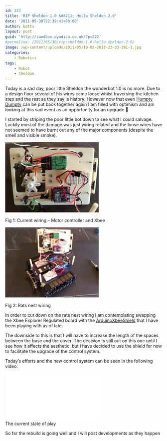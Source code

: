 ```yaml
---
id: 222
title: 'RIP Sheldon 1.0 &#8211; Hello Sheldon 2.0'
date: '2011-05-30T22:39:41+00:00'
author: batts
layout: post
guid: 'http://sandbox.dyadica.co.uk/?p=222'
#permalink: /2011/05/30/rip-sheldon-1-0-hello-sheldon-2-0/
image: /wp-content/uploads/2011/05/19-08-2013-23-33-281-1.jpg
categories:
    - Robotics
tags:
    - Robot
    - Sheldon
---
```


Today is a sad day, poor little Sheldon the wonderbot 1.0 is no more. Due to a design floor several of his wires came loose whilst traversing the kitchen step and the rest as they say is history. However now that even [Humpty Dumpty](http://www.dailymail.co.uk/news/article-1221355/BBC-takes-big-fall-changes-words-Humpty-Dumpty-rhyme.html "Humpty Dumpty PC") can be put back together again I am filled with optimism and am looking at this sad event as an opportunity for an upgrade 🙂

I started by striping the poor little bot down to see what I could salvage. Luckily most of the damage was just wiring related and the loose wires have not seemed to have burnt out any of the major components (despite the smell and visible smoke).

[![](/wp-content/uploads/2011/05/WP_000610-300x225.jpg "Xbee and Motor Controller")](/wp-content/uploads/2011/05/WP_000610.jpg)

<span class="caption">Fig 1: Current wiring – Motor controller and Xbee</span>

[![](/wp-content/uploads/2011/05/WP_000607-300x225.jpg "The Rats Nest Reveled")](/wp-content/uploads/2011/05/WP_000607.jpg)

<span class="caption">Fig 2: Rats nest wiring</span>

In order to cut down on the rats nest wiring I am contemplating swapping the Xbee Explorer Regulated board with the [ArduinoXbeeShield](http://www.dyadica.net/journal/arduino-xbee-shield-mod-for-netduino "arduino-xbee-shield-mod-for-netduino") that I have been playing with as of late.

The downside to this is that I will have to increase the length of the spaces between the base and the cover. The decision is still out on this one until I see how it affects the aesthetic, but I have decided to use the shield for now to facilitate the upgrade of the control system.

Today’s efforts and the new control system can be seen in the following video:

<div class="video-container"><iframe allowfullscreen="" class="youtube" frameborder="0" src="//www.youtube.com/embed/izWONKahJnA?rel=0"></iframe></div><span class="caption">The current state of play</span>

So far the rebuild is going well and I will post developments as they happen